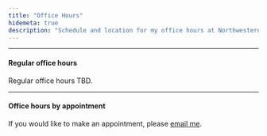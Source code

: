 ```yaml
---
title: "Office Hours"
hidemeta: true
description: "Schedule and location for my office hours at Northwestern University."
---
```


--- 

#### Regular office hours

Regular office hours TBD. 

<script type="text/javascript" src="https://assets.calendly.com/assets/external/widget.js"></script>

---

#### Office hours by appointment

If you would like to make an appointment, please [email me](cdavis@u.northestern.edu).
